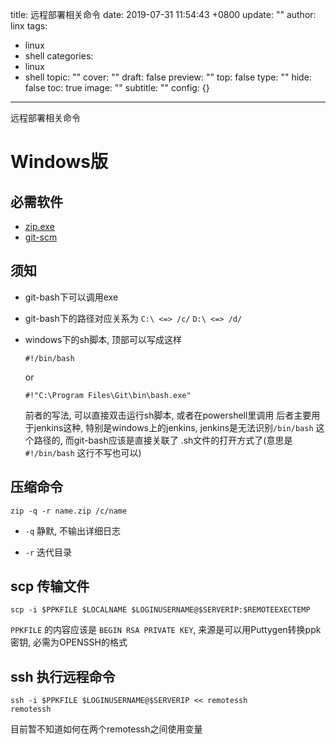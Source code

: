 title: 远程部署相关命令
date: 2019-07-31 11:54:43 +0800
update: ""
author: linx
tags:
- linux
- shell
categories:
- linux
- shell
topic: ""
cover: ""
draft: false
preview: ""
top: false
type: ""
hide: false
toc: true
image: ""
subtitle: ""
config: {}


---


远程部署相关命令
<!--more-->

# Windows版

## 必需软件

- [zip.exe](http://www.stahlworks.com/dev/index.php?tool=zipunzip) 
- [git-scm](https://git-scm.com/)

## 须知

- git-bash下可以调用exe
- git-bash下的路径对应关系为 `C:\ <=> /c/`  `D:\ <=> /d/`
- windows下的sh脚本, 顶部可以写成这样
  ```
  #!/bin/bash
  ```
  or
  ```
  #!"C:\Program Files\Git\bin\bash.exe"
  ```

  前者的写法, 可以直接双击运行sh脚本, 或者在powershell里调用
  后者主要用于jenkins这种, 特别是windows上的jenkins, jenkins是无法识别`/bin/bash` 这个路径的, 而git-bash应该是直接关联了 .sh文件的打开方式了(意思是 `#!/bin/bash` 这行不写也可以)

## 压缩命令

```
zip -q -r name.zip /c/name
```
- `-q` 静默, 不输出详细日志

- `-r` 迭代目录

## scp 传输文件
```
scp -i $PPKFILE $LOCALNAME $LOGINUSERNAME@$SERVERIP:$REMOTEEXECTEMP
```
`PPKFILE` 的内容应该是 `BEGIN RSA PRIVATE KEY`, 来源是可以用Puttygen转换ppk密钥, 必需为OPENSSH的格式

## ssh 执行远程命令
```
ssh -i $PPKFILE $LOGINUSERNAME@$SERVERIP << remotessh
remotessh
```
目前暂不知道如何在两个remotessh之间使用变量

